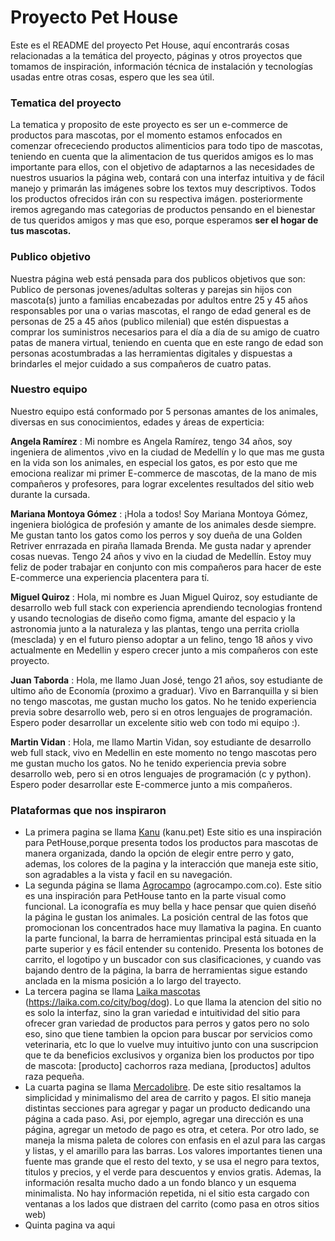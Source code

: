 
# Proyecto Pet House 

Este es el README del proyecto Pet House, aquí encontrarás cosas relacionadas a la temática del proyecto, páginas y otros proyectos que tomamos de inspiración, información técnica de instalación y tecnologías usadas entre otras cosas, espero que les sea útil.
 

### Tematica del proyecto
La tematica y proposito de este proyecto es ser un e-commerce de productos para mascotas, por el momento estamos enfocados en comenzar ofrececiendo productos alimenticios para todo tipo de mascotas, teniendo en cuenta que la alimentacion de tus queridos amigos es lo mas importante para ellos, con el objetivo de adaptarnos a las necesidades de nuestros usuarios la página web, contará con una interfaz intuitiva y de fácil manejo y primarán las imágenes sobre los textos muy descriptivos. Todos los productos ofrecidos irán con su respectiva imágen. posteriormente iremos agregando mas categorias de productos pensando en el bienestar de tus queridos amigos y mas que eso, porque esperamos **ser el hogar de tus mascotas.**

### Publico objetivo
Nuestra página web está pensada para dos publicos objetivos que son: Publico de personas jovenes/adultas solteras y parejas sin hijos con mascota(s) junto a familias encabezadas por adultos entre 25 y 45 años responsables por una o varias mascotas, el rango de edad general es de personas de 25 a 45 años (publico milenial) que estén dispuestas a comprar los suministros necesarios para el día a día de su amigo de cuatro patas de manera virtual, teniendo en cuenta que en este rango de edad son personas acostumbradas a las herramientas digitales y dispuestas a brindarles el mejor cuidado a sus compañeros de cuatro patas.


### Nuestro equipo

Nuestro equipo está conformado por 5 personas amantes de los animales, diversas en sus conocimientos, edades y áreas de experticia:

**Angela Ramírez** : 
Mi nombre es Angela Ramírez, tengo 34 años, soy ingeniera de alimentos ,vivo en la ciudad de Medellín y lo que mas me gusta en la vida son los animales, en especial los gatos, es por esto que me emociona realizar mi primer E-commerce de mascotas, de la mano de mis compañeros y profesores, para lograr excelentes resultados del sitio web durante la cursada.

**Mariana Montoya Gómez** : 
¡Hola a todos! Soy Mariana Montoya Gómez, ingeniera biológica de profesión y amante de los animales desde siempre. Me gustan tanto los gatos como los perros y soy dueña de una Golden Retriver enrrazada en piraña llamada Brenda. Me gusta nadar y aprender cosas nuevas. Tengo 24 años y vivo en la ciudad de Medellín. Estoy muy feliz de poder trabajar en conjunto con mis compañeros para hacer de este E-commerce una experiencia placentera para tí. 

**Miguel Quiroz** : Hola, mi nombre es Juan Miguel Quiroz, soy estudiante de desarrollo web full stack con experiencia aprendiendo tecnologias frontend y usando tecnologias de diseño como figma, amante del espacio y la astronomia junto a la naturaleza y las plantas, tengo una perrita criolla (mesclada) y en el futuro pienso adoptar a un felino, tengo 18 años y vivo actualmente en Medellin y espero crecer junto a mis compañeros con este proyecto.

**Juan Taborda** : Hola, me llamo Juan José, tengo 21 años, soy estudiante de ultimo año de Economía (proximo a graduar). Vivo en Barranquilla y si bien no tengo mascotas, me gustan mucho los gatos. No he tenido experiencia previa sobre desarrollo web, pero si en otros lenguajes de programación. Espero poder desarrollar un excelente sitio web con todo mi equipo :).

**Martin Vidan** : Hola, me llamo Martin Vidan, soy estudiante de desarrollo web full stack, vivo en Medellin en este momento no tengo mascotas pero  me gustan mucho los gatos. No he tenido experiencia previa sobre desarrollo web, pero si en otros lenguajes de programación (c y python). Espero poder desarrollar este E-commerce junto a mis compañeros.

### Plataformas que nos inspiraron
* La primera pagina se llama [Kanu](https://www.kanu.pet/) (kanu.pet) Este sitio es una inspiración para PetHouse,porque presenta todos los productos para mascotas de manera organizada, dando la opción de elegir entre perro y gato, ademas, los colores de la pagina y la interacción que maneja este sitio, son agradables a la vista y facil en su navegación.
* La segunda página se llama [Agrocampo](https://www.agrocampo.com.co/) (agrocampo.com.co). Este sitio es una inspiración para PetHouse tanto en la parte visual como funcional. La iconografía es muy bella y hace pensar que quien diseñó la página le gustan los animales. La posición central de las fotos que promocionan los concentrados hace muy llamativa la pagina. En cuanto la parte funcional, la barra de herramientas principal está situada en la parte superior y es fácil entender su contenido. Presenta los botones de carrito, el logotipo y un buscador con sus clasificaciones, y cuando vas bajando dentro de la página, la barra de herramientas sigue estando anclada en la misma posición a lo largo del trayecto.
* La tercera pagina se llama [Laika mascotas](https://laika.com.co/city/bog/dog) (https://laika.com.co/city/bog/dog). Lo que llama la atencion del sitio no es solo la interfaz, sino la gran variedad e intuitividad del sitio para ofrecer gran variedad de productos para perros y gatos pero no solo eso, sino que tiene tambien la opcion para buscar por servicios como veterinaria, etc lo que lo vuelve muy intuitivo junto con una suscripcion que te da beneficios exclusivos y organiza bien los productos por tipo de mascota: [producto] cachorros raza mediana, [productos] adultos raza pequeña. 
* La cuarta pagina se llama [Mercadolibre](https://www.mercadolibre.com.co/). De este sitio resaltamos la simplicidad y minimalismo del area de carrito y pagos. El sitio maneja distintas secciones para agregar y pagar un producto dedicando una página a cada paso. Asi, por ejemplo, agregar una dirección es una página, agregar un metodo de pago es otra, et cetera. Por otro lado, se maneja la misma paleta de colores con enfasis en el azul para las cargas y listas, y el amarillo para las barras. Los valores importantes tienen una fuente mas grande que el resto del texto, y se usa el negro para textos, titulos y precios, y el verde para descuentos y envios gratis. Ademas, la información resalta mucho dado a un fondo blanco y un esquema minimalista. No hay información repetida, ni el sitio esta cargado con ventanas a los lados que distraen del carrito (como pasa en otros sitios web)
* Quinta pagina va aqui

